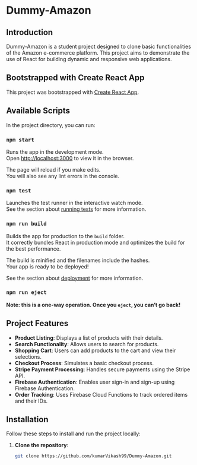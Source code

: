 # Dummy-Amazon

## Introduction
Dummy-Amazon is a student project designed to clone basic functionalities of the Amazon e-commerce platform. This project aims to demonstrate the use of React for building dynamic and responsive web applications.

## Bootstrapped with Create React App
This project was bootstrapped with [Create React App](https://github.com/facebook/create-react-app).

## Available Scripts
In the project directory, you can run:

### `npm start`
Runs the app in the development mode.<br />
Open [http://localhost:3000](http://localhost:3000) to view it in the browser.

The page will reload if you make edits.<br />
You will also see any lint errors in the console.

### `npm test`
Launches the test runner in the interactive watch mode.<br />
See the section about [running tests](https://facebook.github.io/create-react-app/docs/running-tests) for more information.

### `npm run build`
Builds the app for production to the `build` folder.<br />
It correctly bundles React in production mode and optimizes the build for the best performance.

The build is minified and the filenames include the hashes.<br />
Your app is ready to be deployed!

See the section about [deployment](https://facebook.github.io/create-react-app/docs/deployment) for more information.

### `npm run eject`
**Note: this is a one-way operation. Once you `eject`, you can’t go back!**


## Project Features
- **Product Listing**: Displays a list of products with their details.
- **Search Functionality**: Allows users to search for products.
- **Shopping Cart**: Users can add products to the cart and view their selections.
- **Checkout Process**: Simulates a basic checkout process.
- **Stripe Payment Processing**: Handles secure payments using the Stripe API.
- **Firebase Authentication**: Enables user sign-in and sign-up using Firebase Authentication.
- **Order Tracking**: Uses Firebase Cloud Functions to track ordered items and their IDs.

## Installation
Follow these steps to install and run the project locally:

1. **Clone the repository**:
   ```sh
   git clone https://github.com/kumarVikash99/Dummy-Amazon.git


